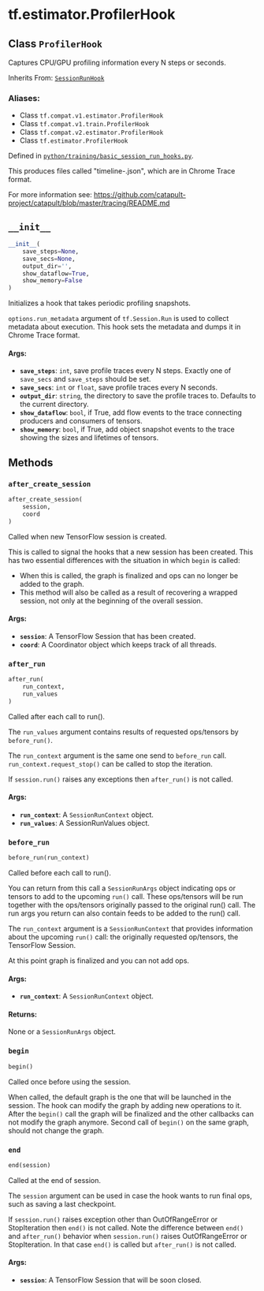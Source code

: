 <div itemscope itemtype="http://developers.google.com/ReferenceObject">
<meta itemprop="name" content="tf.estimator.ProfilerHook" />
<meta itemprop="path" content="Stable" />
<meta itemprop="property" content="__init__"/>
<meta itemprop="property" content="after_create_session"/>
<meta itemprop="property" content="after_run"/>
<meta itemprop="property" content="before_run"/>
<meta itemprop="property" content="begin"/>
<meta itemprop="property" content="end"/>
</div>

# tf.estimator.ProfilerHook

## Class `ProfilerHook`

Captures CPU/GPU profiling information every N steps or seconds.

Inherits From: [`SessionRunHook`](../../tf/estimator/SessionRunHook.md)

### Aliases:

* Class `tf.compat.v1.estimator.ProfilerHook`
* Class `tf.compat.v1.train.ProfilerHook`
* Class `tf.compat.v2.estimator.ProfilerHook`
* Class `tf.estimator.ProfilerHook`



Defined in [`python/training/basic_session_run_hooks.py`](/code/stable/tensorflow/python/training/basic_session_run_hooks.py).

<!-- Placeholder for "Used in" -->

This produces files called "timeline-<step>.json", which are in Chrome
Trace format.

For more information see:
https://github.com/catapult-project/catapult/blob/master/tracing/README.md

<h2 id="__init__"><code>__init__</code></h2>

``` python
__init__(
    save_steps=None,
    save_secs=None,
    output_dir='',
    show_dataflow=True,
    show_memory=False
)
```

Initializes a hook that takes periodic profiling snapshots.

`options.run_metadata` argument of `tf.Session.Run` is used to collect
metadata about execution. This hook sets the metadata and dumps it in Chrome
Trace format.


#### Args:


* <b>`save_steps`</b>: `int`, save profile traces every N steps. Exactly one of
  `save_secs` and `save_steps` should be set.
* <b>`save_secs`</b>: `int` or `float`, save profile traces every N seconds.
* <b>`output_dir`</b>: `string`, the directory to save the profile traces to.
  Defaults to the current directory.
* <b>`show_dataflow`</b>: `bool`, if True, add flow events to the trace connecting
  producers and consumers of tensors.
* <b>`show_memory`</b>: `bool`, if True, add object snapshot events to the trace
  showing the sizes and lifetimes of tensors.



## Methods

<h3 id="after_create_session"><code>after_create_session</code></h3>

``` python
after_create_session(
    session,
    coord
)
```

Called when new TensorFlow session is created.

This is called to signal the hooks that a new session has been created. This
has two essential differences with the situation in which `begin` is called:

* When this is called, the graph is finalized and ops can no longer be added
    to the graph.
* This method will also be called as a result of recovering a wrapped
    session, not only at the beginning of the overall session.

#### Args:


* <b>`session`</b>: A TensorFlow Session that has been created.
* <b>`coord`</b>: A Coordinator object which keeps track of all threads.

<h3 id="after_run"><code>after_run</code></h3>

``` python
after_run(
    run_context,
    run_values
)
```

Called after each call to run().

The `run_values` argument contains results of requested ops/tensors by
`before_run()`.

The `run_context` argument is the same one send to `before_run` call.
`run_context.request_stop()` can be called to stop the iteration.

If `session.run()` raises any exceptions then `after_run()` is not called.

#### Args:


* <b>`run_context`</b>: A `SessionRunContext` object.
* <b>`run_values`</b>: A SessionRunValues object.

<h3 id="before_run"><code>before_run</code></h3>

``` python
before_run(run_context)
```

Called before each call to run().

You can return from this call a `SessionRunArgs` object indicating ops or
tensors to add to the upcoming `run()` call.  These ops/tensors will be run
together with the ops/tensors originally passed to the original run() call.
The run args you return can also contain feeds to be added to the run()
call.

The `run_context` argument is a `SessionRunContext` that provides
information about the upcoming `run()` call: the originally requested
op/tensors, the TensorFlow Session.

At this point graph is finalized and you can not add ops.

#### Args:


* <b>`run_context`</b>: A `SessionRunContext` object.


#### Returns:

None or a `SessionRunArgs` object.


<h3 id="begin"><code>begin</code></h3>

``` python
begin()
```

Called once before using the session.

When called, the default graph is the one that will be launched in the
session.  The hook can modify the graph by adding new operations to it.
After the `begin()` call the graph will be finalized and the other callbacks
can not modify the graph anymore. Second call of `begin()` on the same
graph, should not change the graph.

<h3 id="end"><code>end</code></h3>

``` python
end(session)
```

Called at the end of session.

The `session` argument can be used in case the hook wants to run final ops,
such as saving a last checkpoint.

If `session.run()` raises exception other than OutOfRangeError or
StopIteration then `end()` is not called.
Note the difference between `end()` and `after_run()` behavior when
`session.run()` raises OutOfRangeError or StopIteration. In that case
`end()` is called but `after_run()` is not called.

#### Args:


* <b>`session`</b>: A TensorFlow Session that will be soon closed.




